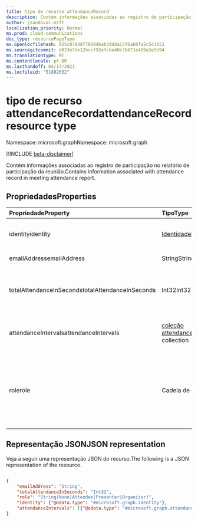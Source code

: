 ```yaml
---
title: tipo de recurso attendanceRecord
description: Contém informações associadas ao registro de participação no relatório de participação da reunião.
author: jsandoval-msft
localization_priority: Normal
ms.prod: cloud-communications
doc_type: resourcePageType
ms.openlocfilehash: 025c878d8778604bab34dda15f6ab0fa2c541151
ms.sourcegitcommit: d033e7de12bccf92efcbe40c7b671e419a3e5b94
ms.translationtype: MT
ms.contentlocale: pt-BR
ms.lasthandoff: 04/17/2021
ms.locfileid: "51882632"
---
```

# <a name="attendancerecord-resource-type"></a><span data-ttu-id="c795a-103">tipo de recurso attendanceRecord</span><span class="sxs-lookup"><span data-stu-id="c795a-103">attendanceRecord resource type</span></span>

<span data-ttu-id="c795a-104">Namespace: microsoft.graph</span><span class="sxs-lookup"><span data-stu-id="c795a-104">Namespace: microsoft.graph</span></span>

[!INCLUDE [beta-disclaimer](../../includes/beta-disclaimer.md)]

<span data-ttu-id="c795a-105">Contém informações associadas ao registro de participação no relatório de participação da reunião.</span><span class="sxs-lookup"><span data-stu-id="c795a-105">Contains information associated with attendance record in meeting attendance report.</span></span>

## <a name="properties"></a><span data-ttu-id="c795a-106">Propriedades</span><span class="sxs-lookup"><span data-stu-id="c795a-106">Properties</span></span>

| <span data-ttu-id="c795a-107">Propriedade</span><span class="sxs-lookup"><span data-stu-id="c795a-107">Property</span></span>            | <span data-ttu-id="c795a-108">Tipo</span><span class="sxs-lookup"><span data-stu-id="c795a-108">Type</span></span>    | <span data-ttu-id="c795a-109">Descrição</span><span class="sxs-lookup"><span data-stu-id="c795a-109">Description</span></span>|
|:--------------------|:--------|:-----------|
| <span data-ttu-id="c795a-110">identity</span><span class="sxs-lookup"><span data-stu-id="c795a-110">identity</span></span> | [<span data-ttu-id="c795a-111">Identidade</span><span class="sxs-lookup"><span data-stu-id="c795a-111">Identity</span></span>](identity.md) | <span data-ttu-id="c795a-112">Identificador, como nome para exibição.</span><span class="sxs-lookup"><span data-stu-id="c795a-112">Identifier, such as display name.</span></span> |
| <span data-ttu-id="c795a-113">emailAddress</span><span class="sxs-lookup"><span data-stu-id="c795a-113">emailAddress</span></span> | <span data-ttu-id="c795a-114">String</span><span class="sxs-lookup"><span data-stu-id="c795a-114">String</span></span> | <span data-ttu-id="c795a-115">Endereço de email.</span><span class="sxs-lookup"><span data-stu-id="c795a-115">Email address.</span></span> |
| <span data-ttu-id="c795a-116">totalAttendanceInSeconds</span><span class="sxs-lookup"><span data-stu-id="c795a-116">totalAttendanceInSeconds</span></span> | <span data-ttu-id="c795a-117">Int32</span><span class="sxs-lookup"><span data-stu-id="c795a-117">Int32</span></span> | <span data-ttu-id="c795a-118">Duração total dos atendimentos em segundos.</span><span class="sxs-lookup"><span data-stu-id="c795a-118">Total duration of the attendances in seconds.</span></span> |
| <span data-ttu-id="c795a-119">attendanceIntervals</span><span class="sxs-lookup"><span data-stu-id="c795a-119">attendanceIntervals</span></span> | <span data-ttu-id="c795a-120">[coleção attendanceInterval](attendanceInterval.md)</span><span class="sxs-lookup"><span data-stu-id="c795a-120">[attendanceInterval](attendanceInterval.md) collection</span></span> | <span data-ttu-id="c795a-121">Lista de períodos entre a junção e a saída.</span><span class="sxs-lookup"><span data-stu-id="c795a-121">List of time periods between joining and leaving.</span></span> |
| <span data-ttu-id="c795a-122">role</span><span class="sxs-lookup"><span data-stu-id="c795a-122">role</span></span> | <span data-ttu-id="c795a-123">Cadeia de caracteres</span><span class="sxs-lookup"><span data-stu-id="c795a-123">String</span></span> | <span data-ttu-id="c795a-124">Função do participante.</span><span class="sxs-lookup"><span data-stu-id="c795a-124">Role of the attendee.</span></span> <span data-ttu-id="c795a-125">Os valores possíveis `None` `Attendee` são , e `Presenter` `Organizer` .</span><span class="sxs-lookup"><span data-stu-id="c795a-125">Possible values are `None`, `Attendee`, `Presenter`, and `Organizer`.</span></span>  |

## <a name="json-representation"></a><span data-ttu-id="c795a-126">Representação JSON</span><span class="sxs-lookup"><span data-stu-id="c795a-126">JSON representation</span></span>

<span data-ttu-id="c795a-127">Veja a seguir uma representação JSON do recurso.</span><span class="sxs-lookup"><span data-stu-id="c795a-127">The following is a JSON representation of the resource.</span></span>

<!-- {
  "blockType": "resource",
  "optionalProperties": [

  ],
  "@odata.type": "microsoft.graph.attendanceRecord"
}-->

```json

{
    "emailAddress": "String",
    "totalAttendanceInSeconds": "Int32",
    "role": "String(None|Attendee|Presenter|Organizer)",
    "identity": {"@odata.type": "#microsoft.graph.identity"},
    "attendanceIntervals": [{"@odata.type": "#microsoft.graph.attendanceInterval"}]
}

```
